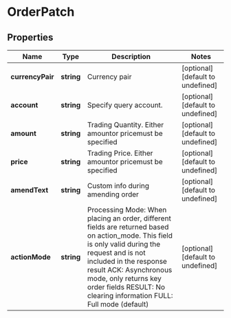 # OrderPatch

## Properties

Name | Type | Description | Notes
------------ | ------------- | ------------- | -------------
**currencyPair** | **string** | Currency pair | [optional] [default to undefined]
**account** | **string** | Specify query account. | [optional] [default to undefined]
**amount** | **string** | Trading Quantity. Either amountor pricemust be specified | [optional] [default to undefined]
**price** | **string** | Trading Price. Either amountor pricemust be specified | [optional] [default to undefined]
**amendText** | **string** | Custom info during amending order | [optional] [default to undefined]
**actionMode** | **string** | Processing Mode: When placing an order, different fields are returned based on action_mode. This field is only valid during the request and is not included in the response result ACK: Asynchronous mode, only returns key order fields RESULT: No clearing information FULL: Full mode (default) | [optional] [default to undefined]

